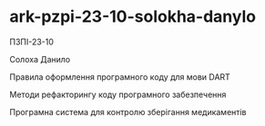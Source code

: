 # ark-pzpi-23-10-solokha-danylo

ПЗПІ-23-10

Солоха Данило

Правила оформлення програмного коду для мови DART

Методи рефакторингу коду програмного забезпечення

Програмна система для контролю зберігання медикаментів